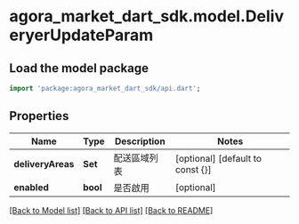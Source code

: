 # agora_market_dart_sdk.model.DeliveryerUpdateParam

## Load the model package
```dart
import 'package:agora_market_dart_sdk/api.dart';
```

## Properties
Name | Type | Description | Notes
------------ | ------------- | ------------- | -------------
**deliveryAreas** | **Set<String>** | 配送區域列表 | [optional] [default to const {}]
**enabled** | **bool** | 是否啟用 | [optional] 

[[Back to Model list]](../README.md#documentation-for-models) [[Back to API list]](../README.md#documentation-for-api-endpoints) [[Back to README]](../README.md)


